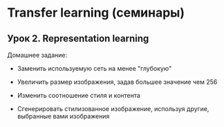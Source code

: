# Transfer learning (семинары)

## Урок 2. Representation learning

Домашнее задание:

- Заменить используемую сеть на менее "глубокую"
  
- Увеличить размер изображения, задав большее значение чем 256
  
- Изменить соотношение стиля и контента
  
- Сгенерировать стилизованное изображение, используя другие, выбранные вами изображения
